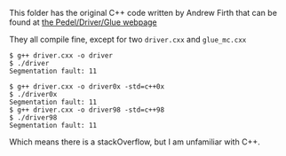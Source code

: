 This folder has the original C++ code written by Andrew Firth that can
be found at [the Pedel/Driver/Glue webpage](http://guinevere.otago.ac.nz/aef/STATS/)

They all compile fine, except for two `driver.cxx` and `glue_mc.cxx`

    $ g++ driver.cxx -o driver
    $ ./driver
    Segmentation fault: 11
    
    $ g++ driver.cxx -o driver0x -std=c++0x
    $ ./driver0x
    Segmentation fault: 11
    $ g++ driver.cxx -o driver98 -std=c++98
    $ ./driver98
    Segmentation fault: 11

Which means there is a stackOverflow, but I am unfamiliar with C++.